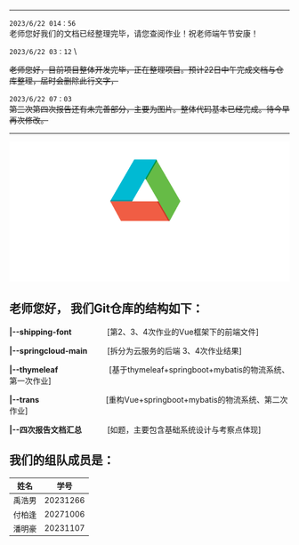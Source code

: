 
---
`2023/6/22 014：56`​​   \
老师您好我们的文档已经整理完毕，请您查阅作业！祝老师端午节安康！ 

`2023/6/22 03：12`​​   \

~~老师您好，目前项目整体开发完毕，正在整理项目。预计22日中午完成文档与仓库整理，届时会删除此行文字，~~  



  
​`2023/6/22 07：03`​​  \
~~第三次第四次报告还有未完善部分，主要为图片。整体代码基本已经完成。待今早再次修改。~~  


---
![我们的header](https://github.com/Iaven00/trans/blob/master/shipping_font/src/assets/shiptitle_white.png)


## 老师您好， 我们Git仓库的结构如下：

**|--shipping-font** 		&emsp;&emsp;&emsp; &emsp;[第2、3、4次作业的Vue框架下的前端文件]  

**|--springcloud-main** 	&emsp; &emsp;[拆分为云服务的后端 3、4次作业结果]  

**|--thymeleaf** 			&emsp;&emsp;&emsp;&emsp;&emsp; &emsp;[基于thymeleaf+springboot+mybatis的物流系统、第一次作业]  

**|--trans** &emsp; &emsp;&emsp;&emsp;&emsp;&emsp;&emsp;&emsp;[重构Vue+springboot+mybatis的物流系统、第二次作业]  

**|--四次报告文档汇总**&emsp; &emsp;&emsp;[如题，主要包含基础系统设计与考察点体现]  

## 我们的组队成员是：

| 姓名   | 学号     |
| -------- | ---------- |
| 禹浩男 | 20231266 |
| 付柏逢 | 20271006 |
| 潘明豪 | 20231107 |



